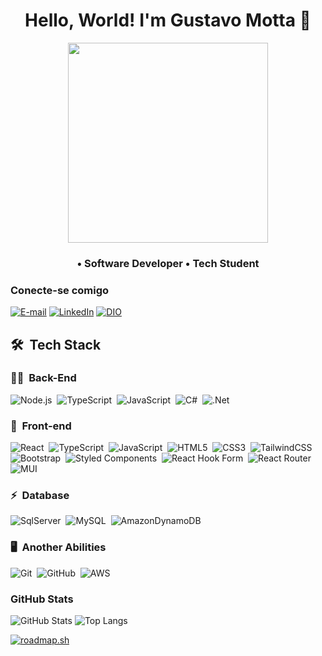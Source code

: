 <h1 align="center">
  Hello, World! I'm Gustavo Motta 👋
</h1>
<div align="center">
<img height="320em" src="https://mir-s3-cdn-cf.behance.net/project_modules/1400_opt_1/81bb4b165684019.640b6038d133e.gif"/>
</div>
<h3 align="center">
    • Software Developer • Tech Student
</h3>

### Conecte-se comigo

[![E-mail](https://img.shields.io/badge/-Email-000?style=for-the-badge&logo=microsoft-outlook&logoColor=E94D5F)](mailto:gustavomottadeveloper@gmail.com)
[![LinkedIn](https://img.shields.io/badge/-LinkedIn-000?style=for-the-badge&logo=linkedin&logoColor=30A3DC)](https://www.linkedin.com/in/gvmotta/)
[![DIO](https://img.shields.io/badge/-Perfil%20DIO-932ED1?style=for-the-badge)](https://www.dio.me/users/gustavomottadeveloper)

## 🛠 &nbsp;Tech Stack

### 👩‍💻 &nbsp;Back-End

![Node.js](https://img.shields.io/badge/Node.js-000?style=for-the-badge&logo=node.js&logoColor=53D9A2)&nbsp;
![TypeScript](https://img.shields.io/badge/TypeScript-000?style=for-the-badge&logo=typescript&logoColor=1572B6)&nbsp;
![JavaScript](https://img.shields.io/badge/javascript-%23323330.svg?style=for-the-badge&logo=javascript&logoColor=%23F7DF1E)&nbsp;
![C#](https://img.shields.io/badge/c%23-%23239120.svg?style=for-the-badge&logo=csharp&logoColor=white)&nbsp;
![.Net](https://img.shields.io/badge/.NET-5C2D91?style=for-the-badge&logo=.net&logoColor=white)&nbsp;

### 🎨 &nbsp;Front-end

![React](https://img.shields.io/badge/React-000?style=for-the-badge&logo=react&logoColor=5ED3F3)&nbsp;
![TypeScript](https://img.shields.io/badge/TypeScript-000?style=for-the-badge&logo=typescript&logoColor=1572B6)&nbsp;
![JavaScript](https://img.shields.io/badge/JavaScript-000?style=for-the-badge&logo=javascript&logoColor=30A3DC)&nbsp;
![HTML5](https://img.shields.io/badge/HTML-000?style=for-the-badge&logo=html5&logoColor=30A3DC)&nbsp;
![CSS3](https://img.shields.io/badge/CSS3-000?style=for-the-badge&logo=css3&logoColor=E94D5F)&nbsp;
![TailwindCSS](https://img.shields.io/badge/tailwindcss-%2338B2AC.svg?style=for-the-badge&logo=tailwind-css&logoColor=white)
![Bootstrap](https://img.shields.io/badge/Bootstrap-000?style=for-the-badge&logo=bootstrap&logoColor=563D7C)&nbsp;
![Styled Components](https://img.shields.io/badge/styled--components-DB7093?style=for-the-badge&logo=styled-components&logoColor=white)&nbsp;
![React Hook Form](https://img.shields.io/badge/React%20Hook%20Form-%23EC5990.svg?style=for-the-badge&logo=reacthookform&logoColor=white)&nbsp;
![React Router](https://img.shields.io/badge/React_Router-CA4245?style=for-the-badge&logo=react-router&logoColor=white)&nbsp;
![MUI](https://img.shields.io/badge/MUI-%230081CB.svg?style=for-the-badge&logo=mui&logoColor=white)&nbsp;

### ⚡ &nbsp;Database

![SqlServer](https://img.shields.io/badge/-Microsoft%20SQL%20Server-000?style=for-the-badge&logo=microsoft%20sql%20server&logoColor=FDFD62)&nbsp;
![MySQL](https://img.shields.io/badge/-MySQL-000?style=for-the-badge&logo=mysql&logoColor=004D8F)&nbsp;
![AmazonDynamoDB](https://img.shields.io/badge/Amazon%20DynamoDB-4053D6?style=for-the-badge&logo=Amazon%20DynamoDB&logoColor=white)&nbsp;

### 🖥️ &nbsp;Another Abilities

![Git](https://img.shields.io/badge/Git-000?style=for-the-badge&logo=git&logoColor=E94D5F)&nbsp;
![GitHub](https://img.shields.io/badge/GitHub-000?style=for-the-badge&logo=github&logoColor=30A3DC)&nbsp;
![AWS](https://img.shields.io/badge/AWS-%23FF9900.svg?style=for-the-badge&logo=amazon-aws&logoColor=white)&nbsp;

### GitHub Stats

![GitHub Stats](https://github-readme-stats.vercel.app/api?username=gvmotta&theme=transparent&bg_color=000&border_color=30A3DC&show_icons=true&icon_color=30A3DC&title_color=blue&text_color=FFF)
![Top Langs](https://github-readme-stats-git-masterrstaa-rickstaa.vercel.app/api/top-langs/?username=gvmotta&layout=compact&bg_color=000&border_color=30A3DC&title_color=blue&text_color=FFF)

<!-- ### Meus Principais Projetos

[![Freelancer Web Development](https://github-readme-stats.vercel.app/api/pin/?username=gvmotta&repo=washokuWebSite&bg_color=000&border_color=30A3DC&show_icons=true&icon_color=30A3DC&title_color=blue&text_color=FFF)](https://github.com/gvmotta/WashokuWebSite)
[![Pokedex](https://github-readme-stats.vercel.app/api/pin/?username=gvmotta&repo=js-developer-pokedex&bg_color=000&border_color=30A3DC&show_icons=true&icon_color=30A3DC&title_color=blue&text_color=FFF)](https://github.com/gvmotta/js-developer-pokedex) -->

<a href="https://roadmap.sh"><img src="https://roadmap.sh/card/tall/66d890676e6d9395457488f6?variant=dark&roadmaps=react" alt="roadmap.sh"/></a>
